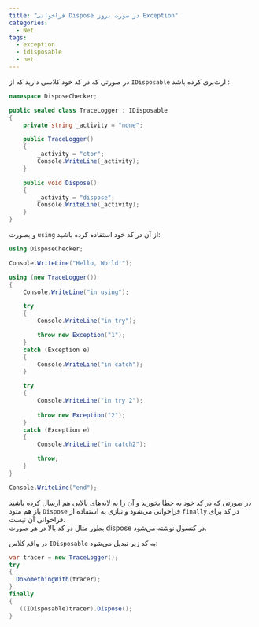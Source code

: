 ```yaml
---
title: "فراخوانی Dispose در صورت بروز Exception"
categories:
  - Net
tags:
  - exception
  - idisposable
  - net
---
```


در صورتی که در کد خود کلاسی دارید که از `IDisposable` ارث‌بری کرده باشد :  

```csharp
namespace DisposeChecker;

public sealed class TraceLogger : IDisposable
{
    private string _activity = "none";

    public TraceLogger()
    {
        _activity = "ctor";
        Console.WriteLine(_activity);
    }

    public void Dispose()
    {
        _activity = "dispose";
        Console.WriteLine(_activity);
    }
}
```

و بصورت `using` از آن در کد خود استفاده کرده باشید:  

```csharp
using DisposeChecker;

Console.WriteLine("Hello, World!");

using (new TraceLogger())
{
    Console.WriteLine("in using");

    try
    {
        Console.WriteLine("in try");

        throw new Exception("1");
    }
    catch (Exception e)
    {
        Console.WriteLine("in catch");
    }

    try
    {
        Console.WriteLine("in try 2");
        
        throw new Exception("2");
    }
    catch (Exception e)
    {
        Console.WriteLine("in catch2");

        throw;
    }
}

Console.WriteLine("end");
```

در صورتی که در کد خود به خطا بخورید و آن را به لایه‌های بالایی هم ارسال کرده باشید باز هم متود `Dispose` فراخوانی می‌شود  و نیازی به استفاده از `finally` در کد برای فراخوانی آن نیست.  
بطور مثال در کد بالا در هر صورت dispose در کنسول نوشته می‌شود.  

در واقع کلاس `IDisposable` به کد زیر تبدیل می‌شود:  

```csharp
var tracer = new TraceLogger();
try
{
  DoSomethingWith(tracer);
}
finally
{
   ((IDisposable)tracer).Dispose();
}
```